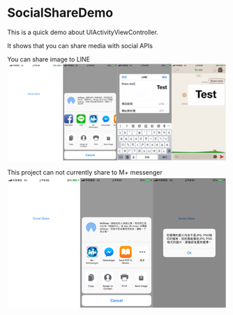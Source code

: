 # SocialShareDemo
This is a quick demo about UIActivityViewController.

It shows that you can share media with social APIs

You can share image to LINE
![image](https://github.com/DannyYang/SocialShareDemo/blob/master/snapshot/share1.png)



This project can not currently share to M+ messenger
![image](https://github.com/DannyYang/SocialShareDemo/blob/master/snapshot/shareToMplus.png)
